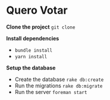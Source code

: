 # Quero Votar

**Clone the project**
`git clone`

**Install dependencies**
* `bundle install`
* `yarn install`

**Setup the database**
* Create the database `rake db:create`
* Run the migrations `rake db:migrate`
* Run the server `foreman start`
